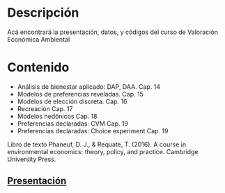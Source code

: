 # Descripción
Acá encontrará la presentación, datos, y códigos del curso de Valoración Económica Ambiental

# Contenido

- Análisis de bienestar aplicado: DAP, DAA. Cap. 14
- Modelos de preferencias reveladas. Cap. 15
- Modelos de elección discreta. Cap. 16
- Recreación	Cap. 17
- Modelos hedónicos	Cap. 18
- Preferencias declaradas: CVM	Cap. 19
- Preferencias declaradas: Choice experiment	Cap. 19

Libro de texto
Phaneuf, D. J., & Requate, T. (2016). A course in environmental economics: theory, policy, and practice. Cambridge University Press.


## [Presentación](https://uninorte-my.sharepoint.com/:b:/g/personal/andresmv_uninorte_edu_co/ESBzznhoyXBBmkd4drb3UH8BKHps8sWmGS5fCHHj8TtvGA?e=SMgb3q)

